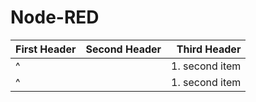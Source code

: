 # Node-RED

First Header  | Second Header | Third Header |
 ------------ | :-----------: | -----------: |
| ^           |               | 1. second item |
| ^         |               | 1. second item |
